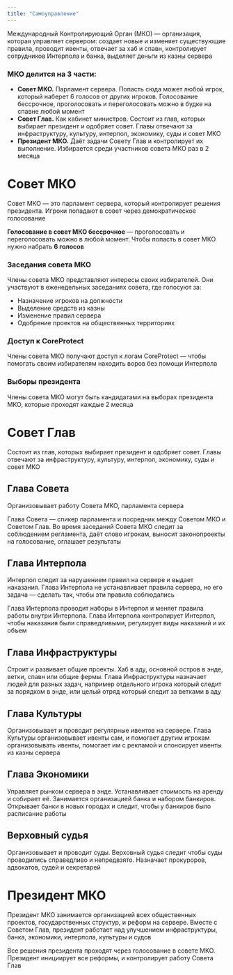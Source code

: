 ```yaml
---
title: "Самоуправление"
---
```


Международный Контролирующий Орган (МКО) — организация, которая управляет сервером: создает новые и изменяет существующие правила, проводит ивенты, отвечает за хаб и спавн, контролирует сотрудников Интерпола и банка, выделяет деньги из казны сервера

### МКО делится на 3 части:

- **Совет МКО.** Парламент сервера. Попасть сюда может любой игрок, который наберет 6 голосов от других игроков. Голосование бессрочное, проголосовать и переголосовать можно в будке на спавне любой момент
- **Совет Глав.** Как кабинет министров. Состоит из глав, которых выбирает президент и одобряет совет. Главы отвечают за инфраструктуру, культуру, интерпол, экономику, суды и совет МКО
- **Президент МКО.** Даёт задачи Совету Глав и контролирует их выполнение. Избирается среди участников совета МКО раз в 2 месяца

# Совет МКО

Совет МКО — это парламент сервера, который контролирует решения президента. Игроки попадают в совет через демократическое голосование

**Голосование в совет МКО бессрочное** — проголосовать и переголосовать можно в любой момент. Чтобы попасть в совет МКО нужно набрать **6 голосов**

### Заседания совета МКО

Члены совета МКО представляют интересы своих избирателей. Они участвуют в еженедельных заседаниях совета, где голосуют за:

- Назначение игроков на должности
- Выделение средств из казны
- Изменение правил сервера
- Одобрение проектов на общественных территориях

### Доступ к CoreProtect

Члены совета МКО получают доступ к логам CoreProtect — чтобы помогать своим избирателям находить воров без помощи Интерпола

### Выборы президента

Члены совета МКО могут быть кандидатами на выборах президента МКО, которые проходят каждые 2 месяца

# Совет Глав

Состоит из глав, которых выбирает президент и одобряет совет. Главы отвечают за инфраструктуру, культуру, интерпол, экономику, суды и совет МКО 

## Глава Совета

Организовывает работу Совета МКО, парламента сервера

Глава Совета — спикер парламента и посредник между Советом МКО и Советом Глав. Во время заседаний Совета МКО следит за соблюдением регламента, даёт слово игрокам, выносит законопроекты на голосование, оглашает результаты

## Глава Интерпола

Интерпол следит за нарушением правил на сервере и выдает наказания. Глава Интерпола не устанавливает правила сервера, но его задача — сделать так, чтобы эти правила соблюдались

Глава Интерпола проводит наборы в Интерпол и меняет правила работы внутри Интерпола. Глава Интерпола контролирует Интерпол, чтобы наказания были справедливыми, регулирует виды наказаний и их объем

## Глава Инфраструктуры

Строит и развивает общие проекты. Хаб в аду, основной остров в энде, ветки, спавн или общие фермы. Глава Инфраструктуры назначает людей для разных задач, например отдельного игрока который следит за порядком в энде, или целый отряд который следит за ветками в аду

## Глава Культуры

Организовывает и проводит регулярные ивентов на сервере. Глава Культуры организовывает ивенты сам, и помогает другим игрокам организовывать ивенты, помогает им с рекламой и спонсирует ивенты из казны сервера

## Глава Экономики

Управляет рынком сервера в энде. Устанавливает стоимость на аренду и собирает её. Занимается организацией банка и набором банкиров. Открывает банки в новых городах и следит, чтобы у банкиров было расписание работы

## Верховный судья

Организовывает и проводит суды. Верховный судья следит чтобы суды проводились справедливо и непредвзято. Назначает прокуроров, адвокатов, судей и секретарей

# Президент МКО

Президент МКО занимается организацией всех общественных проектов, государственных структур, и реформ на сервере. Вместе с Советом Глав, президент работает над улучшением инфраструктуры, банка, экономики, интерпола, культуры и судов

Все решения президента проходят через голосование в совете МКО. Президент инициирует все реформы, и контролирует работу Совета Глав
